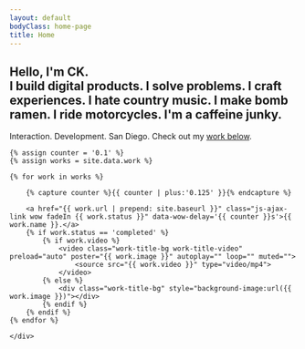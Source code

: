 ```yaml
---
layout: default
bodyClass: home-page
title: Home
---
```


<section class="hero full-height">
	<div class="container hero-blurb cd-intro random">
		<!-- 1st variation -->
 		<h1 class="cd-headline slide wow fadeIn" data-wow-delay=".6s">
			<span class="hello">Hello</span>, I'm CK.
			<br>
			<span class="cd-words-wrapper">
				<!-- <b class="is-visible">I make websites.</b>
				<b>I build solutions.</b> -->
				<b class="is-visible">I build digital products.</b>
				<b>I solve problems.</b>
				<b>I craft experiences.</b>
				<b>I hate country music.</b>
				<b>I make bomb ramen.</b>
				<b>I ride motorcycles.</b>
				<b>I'm a caffeine junky.</b>
			</span>
		</h1>
		<p class="lead wow fadeIn"><span>Interaction.</span> <span>Development.</span> <span>San Diego.</span> <span> Check out my <a href="javascript:;" data-scroll-to="work">work below</a>.</span></p>
	</div>
	<!-- 2nd variation -->
  <!-- <div class="container hero-blurb cd-intro random">
		<h1 class="wow fadeIn" data-wow-delay=".7s">
			Constantine Kiriaze is a <br>Web Engineer &amp; Technical Director based in <a href="javascript:;" class="highlight-text giflinks" data-src="http://media.giphy.com/media/YFCzJPNoDnMEo/giphy.gif">San Diego.</a>
		</h1>
		<p class="lead wow fadeIn" data-wow-delay="1.1s">
			Check out his <a href="javascript:;" data-scroll-to="work">work below</a> as well as on <a href="http://dribbble.com/kiriaze">Dribbble</a> and <a href="http://github.com/kiriaze">Github</a>, random thoughts on <br><a href="http://twitter.com/kiriaze">Twitter</a> and the <a href="/blog">blog</a>, and resume on <a href="https://www.linkedin.com/in/constantinekiriaze">LinkedIn</a>.
		</p>
	</div> -->
</section>

<section class="work-title-list" data-midnight="dark-bg" data-scroll-target="work">
	<div class="container">

	{% assign counter = '0.1' %}
	{% assign works = site.data.work %}

	{% for work in works %}

		{% capture counter %}{{ counter | plus:'0.125' }}{% endcapture %}

		<a href="{{ work.url | prepend: site.baseurl }}" class="js-ajax-link wow fadeIn {{ work.status }}" data-wow-delay='{{ counter }}s'>{{ work.name }}.</a>
		{% if work.status == 'completed' %}
			{% if work.video %}
				<video class="work-title-bg work-title-video" preload="auto" poster="{{ work.image }}" autoplay="" loop="" muted="">
					<source src="{{ work.video }}" type="video/mp4">
				</video>
			{% else %}
				<div class="work-title-bg" style="background-image:url({{ work.image }})"></div>
			{% endif %}
		{% endif %}
	{% endfor %}

	</div>
</section>
